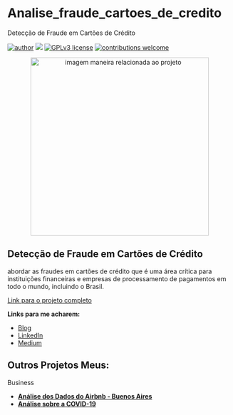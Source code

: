 # Analise_fraude_cartoes_de_credito
Detecção de Fraude em Cartões de Crédito

[![author](https://img.shields.io/badge/author-Thais.Helena-red.svg)](https://www.linkedin.com/in/thais-helena-palma-9021a183/) [![](https://img.shields.io/badge/python-3.7+-blue.svg)](https://www.python.org/downloads/release/python-365/) [![GPLv3 license](https://img.shields.io/badge/License-GPLv3-blue.svg)](http://perso.crans.org/besson/LICENSE.html) [![contributions welcome](https://img.shields.io/badge/contributions-welcome-brightgreen.svg?style=flat)](https://github.com/rafaelnduarte/portfolio/issues)

<p align="center">
  <img src="https://img.freepik.com/free-photo/high-angle-credit-card-with-hook-phishing_23-2148578117.jpg?w=1380&t=st=1690417328~exp=1690417928~hmac=086fb514c58ea8a38ec1be2d95bd8b6bb01ea67cebfc5c5174427b95293b9a50" alt="imagem maneira relacionada ao projeto"height=400px >
</p>

## Detecção de Fraude em Cartões de Crédito 

abordar as fraudes em cartões de crédito que é uma área crítica para instituições financeiras e empresas de processamento de pagamentos em todo o mundo, incluindo o Brasil.

[Link para o projeto completo](https://github.com/Tha-Helena/Analise_COVID-19_2023/blob/main/Projeto_02_Panorama_do_COVID_19_no_Brasil.ipynb)

**Links para me acharem:**
* [Blog](https://github.com/Tha-Helena)
* [LinkedIn](https://www.linkedin.com/in/thais-helena-palma-9021a183/)
* [Medium](https://medium.com/@thais.helena.palma)





## Outros Projetos Meus:

Business
* **[Análise dos Dados do Airbnb - Buenos Aires](https://tinyurl.com/3sndvmkp)**
* **[Análise sobre a COVID-19](https://tinyurl.com/yuzycjhh)**

